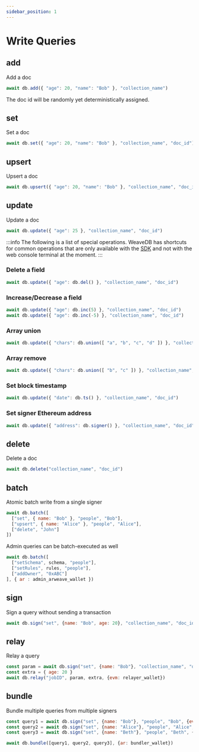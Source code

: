 ```yaml
---
sidebar_position: 1
---
```


# Write Queries


## add

Add a doc

```js
await db.add({ "age": 20, "name": "Bob" }, "collection_name")
```
The doc id will be randomly yet deterministically assigned.

## set

Set a doc

```js
await db.set({ "age": 20, "name": "Bob" }, "collection_name", "doc_id")
```

## upsert

Upsert a doc

```js
await db.upsert({ "age": 20, "name": "Bob" }, "collection_name", "doc_id")
```

## update

Update a doc

```js
await db.update({ "age": 25 }, "collection_name", "doc_id")
```

:::info
The following is a list of special operations. WeaveDB has shortcuts for common operations that are only available with the [SDK](https://docs.weavedb.dev/docs/category/weavedb-sdk) and not with the web console terminal at the moment.
:::

### Delete a field

```js
await db.update({ "age": db.del() }, "collection_name", "doc_id")
```

### Increase/Decrease a field

```js
await db.update({ "age": db.inc(5) }, "collection_name", "doc_id")
await db.update({ "age": db.inc(-5) }, "collection_name", "doc_id")
```

### Array union

```js
await db.update({ "chars": db.union([ "a", "b", "c", "d" ]) }, "collection_name", "doc_id")
```

### Array remove

```js
await db.update({ "chars": db.union([ "b", "c" ]) }, "collection_name", "doc_id")
```

### Set block timestamp
```js
await db.update({ "date": db.ts() }, "collection_name", "doc_id")
```

### Set signer Ethereum address
```js
await db.update({ "address": db.signer() }, "collection_name", "doc_id")
```

## delete

Delete a doc

```js
await db.delete("collection_name", "doc_id")
```

## batch

Atomic batch write from a single signer

```js
await db.batch([
  ["set", { name: "Bob" }, "people", "Bob"],
  ["upsert", { name: "Alice" }, "people", "Alice"],
  ["delete", "John"]
])
```
Admin queries can be batch-executed as well

```js
await db.batch([
  ["setSchema", schema, "people"],
  ["setRules", rules, "people"],
  ["addOwner", "0xABC"]
], { ar : admin_arweave_wallet })
```

## sign

Sign a query without sending a transaction

```js
await db.sign("set", {name: "Bob", age: 20}, "collection_name", "doc_id")
```

## relay

Relay a query

```js
const param = await db.sign("set", {name: "Bob"}, "collection_name", "doc_id")
const extra = { age: 20 }
await db.relay("jobID", param, extra, {evm: relayer_wallet})
```

## bundle

Bundle multiple queries from multiple signers

```js
const query1 = await db.sign("set", {name: "Bob"}, "people", "Bob", {evm: wallet1})
const query2 = await db.sign("set", {name: "Alice"}, "people", "Alice", {ii: wallet2})
const query3 = await db.sign("set", {name: "Beth"}, "people", "Beth", {ar: wallet3})

await db.bundle([query1, query2, query3], {ar: bundler_wallet})
```

<!-- /docs/authentication/auth.md -->
<!-- ## addAddressLink -->

<!-- /docs/authentication/auth.md -->
<!-- ## removeAddressLink -->

